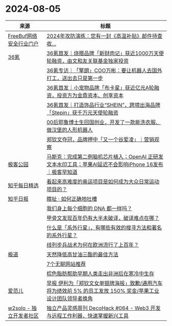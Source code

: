 ﻿# 2024-08-05

|来源|标题|
|---|---|
|[FreeBuf网络安全行业门户](http://www.freebuf.com/feed)|[2024年攻防演练：您有一封《高温补贴》邮件待查收…](https://www.freebuf.com/defense/407783.html)|
|[36氪](http://36kr.com/feed)|[36氪首发｜烧腊品牌「新财肉记」获近1000万天使轮融资，由文和友关联基金独家投资](https://36kr.com/p/2887742200093315?f=rss)|
||[36氪专访｜「擎朗」COO万彬：要让机器人去国外打工，送出去只是第一步](https://36kr.com/p/2888811469937540?f=rss)|
||[36氪首发｜小宠物品牌「布卡星」获近亿元A轮融资，投资方为金鼎资本、创享资本](https://36kr.com/p/2892510050818691?f=rss)|
||[36氪首发｜打造饰品行业“SHEIN”，跨境出海品牌「Stepin」获千万元天使轮融资](https://36kr.com/p/2892504035728261?f=rss)|
||[00后耶鲁博士生回国创业，开发了一款能洗衣服、做汉堡的人形机器人](https://36kr.com/p/2875707937722501?f=rss)|
||[郑钦文夺冠，品牌押中「又一个谷爱凌」｜营销观察](https://36kr.com/p/2891880829868930?f=rss)|
|[极客公园](http://feeds.geekpark.net/)|[马斯克：完成第二例脑机芯片植入；OpenAI 正研发文本水印工具；苹果AI延迟不会影响iPhone 16发布｜极客早知道](http://www.geekpark.net/news/338885)|
|[知乎每日精选](https://www.zhihu.com/rss)|[看起来高难度的奥运项目是如何成为大众日常运动项目的？](http://www.zhihu.com/question/662656425/answer/3582664807?utm_campaign=rss&utm_medium=rss&utm_source=rss&utm_content=title)|
|[知乎日报](https://feedx.net/rss/zhihudaily.xml)|[瞎扯 · 如何正确地吐槽](https://daily.zhihu.com/story/9774348)|
||[我们身上每个细胞的 DNA 都一样吗？](https://daily.zhihu.com/story/9774332)|
||[甲骨文发现百年仍有大半未破译，破译难点在哪？](https://daily.zhihu.com/story/9774338)|
||[什么是「系外行星」，有哪些有效的搜寻方法和著名的系外行星？](https://daily.zhihu.com/story/9774344)|
||[线列步兵战术为何在欧洲流行了上百年？](https://daily.zhihu.com/story/9774335)|
|[极道](https://www.jdon.com/jivejdon/rss)|[天然降低高甘油三酯的最佳方法](https://www.jdon.com/74905.html)|
||[7个无聊网站推荐](https://www.jdon.com/74904.html)|
||[棕色脂肪帮助早期人类走出非洲后在寒冷中生存](https://www.jdon.com/74903.html)|
|[爱范儿](https://www.ifanr.com/feed)|[早报 伊利为「郑钦文女单银牌海报」致歉/通用汽车将为绩效前 5% 的员工发放 150% 奖金/苹果工业设计团队领导者换角](https://www.ifanr.com/1594736?utm_source=rss&utm_medium=rss&utm_campaign=)|
|[w2solo - 独立开发者社区](https://w2solo.com/topics/feed)|[独立产品灵感周刊 DecoHack #064 - Web3 开发与远程工作利器，快速掌握新兴工具](https://w2solo.com/topics/4880)|
